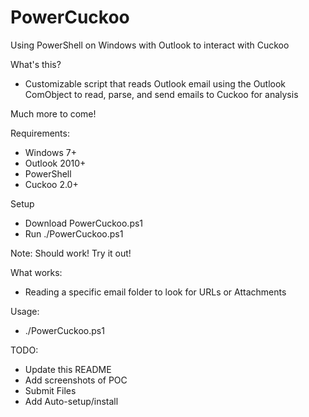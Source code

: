 # PowerCuckoo
Using PowerShell on Windows with Outlook to interact with Cuckoo

What's this?
- Customizable script that reads Outlook email using the Outlook ComObject to read, parse, and send emails to Cuckoo for analysis

Much more to come!

Requirements:
 - Windows 7+
 - Outlook 2010+
 - PowerShell
 - Cuckoo 2.0+

Setup
 - Download PowerCuckoo.ps1
 - Run ./PowerCuckoo.ps1

Note: Should work! Try it out!

What works:
 - Reading a specific email folder to look for URLs or Attachments

Usage:
 - ./PowerCuckoo.ps1
 
 TODO:
  - Update this README
  - Add screenshots of POC
  - Submit Files
  - Add Auto-setup/install
